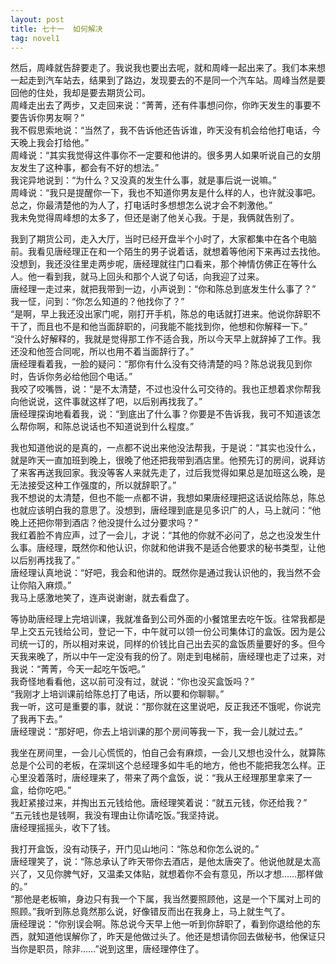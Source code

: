 ```yaml
---
layout: post
title: 七十一  如何解决
tag: novel1
---
```


然后，周峰就告辞要走了。我说我也要出去呢，就和周峰一起出来了。我们本来想一起走到汽车站去，结果到了路边，发现要去的不是同一个汽车站。周峰当然是要回他的住处，我却是要去期货公司。<br />
周峰走出去了两步，又走回来说：“菁菁，还有件事想问你，你昨天发生的事要不要告诉你男友啊？”<br />
我不假思索地说：“当然了，我不告诉他还告诉谁，昨天没有机会给他打电话，今天晚上我会打给他。”<br />
周峰说：“其实我觉得这件事你不一定要和他讲的。很多男人如果听说自己的女朋友发生了这种事，都会有不好的想法。”<br />
我诧异地说到：“为什么？又没真的发生什么事，就是事后说一说嘛。”<br />
周峰说：“我只是提醒你一下，我也不知道你男友是什么样的人，也许就没事吧。总之，你最清楚他的为人了，打电话时多想想怎么说才会不刺激他。”<br />
我未免觉得周峰想的太多了，但还是谢了他关心我。于是，我俩就告别了。

我到了期货公司，走入大厅，当时已经开盘半个小时了，大家都集中在各个电脑前。我看见唐经理正在和一个陌生的男子说着话，就想着等他闲下来再过去找他。没想到，我还没往里走两步呢，唐经理就往门口看来，那个神情仿佛正在等什么人。他一看到我，就马上回头和那个人说了句话，向我迎了过来。<br />
唐经理一走过来，就把我带到一边，小声说到：“你和陈总到底发生什么事了？”<br />
我一怔，问到：“你怎么知道的？他找你了？”<br />
“是啊，早上我还没出家门呢，刚打开手机，陈总的电话就打进来。他说你辞职不干了，而且也不是和他当面辞职的，问我能不能找到你，他想和你解释一下。”<br />
“没什么好解释的，我就是觉得那工作不适合我，所以今天早上就辞掉了工作。我还没和他签合同呢，所以也用不着当面辞行了。”<br />
唐经理看着我，一脸的疑问：“那你有什么没有交待清楚的吗？陈总说我见到你时，告诉你务必给他回个电话。”<br />
我咬了咬嘴唇，说：“是不太清楚，不过也没什么可交待的。我也正想着求你帮我向他说说，这件事就这样了吧，以后别再找我了。”<br />
唐经理探询地看着我，说：“到底出了什么事？你要是不告诉我，我可不知道该怎么帮你啊，和陈总说话也不知道说到什么程度。”

我也知道他说的是真的，一点都不说出来他没法帮我，于是说：“其实也没什么，就是昨天一直加班到晚上，很晚了他还把我带到酒店里。他预先订的房间，说拜访了来客再送我回家。我没等客人来就先走了，过后我觉得如果总是加班这么晚，是无法接受这种工作强度的，所以就辞职了。”<br />
我不想说的太清楚，但也不能一点都不讲，我想如果唐经理把这话说给陈总，陈总也就应该明白我的意思了。没想到，唐经理到底是见多识广的人，马上就问：“他晚上还把你带到酒店？他没提什么过分要求吗？”<br />
我红着脸不肯应声，过了一会儿，才说：“其他的你就不必问了，总之也没发生什么事。唐经理，既然你和他认识，你就和他讲我不是适合他要求的秘书类型，让他以后别再找我了。”<br />
唐经理认真地说：“好吧，我会和他讲的。既然你是通过我认识他的，我当然不会让你陷入麻烦。”<br />
我马上感激地笑了，连声说谢谢，就去看盘了。

等协助唐经理上完培训课，我就准备到公司外面的小餐馆里去吃午饭。往常我都是早上交五元钱给公司，登记一下，中午就可以领一份公司集体订的盒饭。因为是公司统一订的，所以相对来说，同样的价钱比自己出去买的盒饭质量要好的多。但今天我来晚了，所以中午一定没有我的份了。刚走到电梯前，唐经理也走了过来，对我说：“菁菁，今天一起吃午饭吧。”<br />
我奇怪地看看他，这以前可没有过，就说：“你也没买盒饭吗？”<br />
“我刚才上培训课前给陈总打了电话，所以要和你聊聊。”<br />
我一听，这可是重要的事，就说：“那你就在这里说吧，反正我还不饿呢，你说完了我再下去。”<br />
唐经理说：“那好吧，你去上培训课的那个房间等我一下，我一会儿就过去。”

我坐在房间里，一会儿心慌慌的，怕自己会有麻烦，一会儿又想也没什么，就算陈总是个公司的老板，在深圳这个总经理多如牛毛的地方，他也不能把我怎么样。正心里没着落时，唐经理来了，带来了两个盒饭，说：“我从王经理那里拿来了一盒，给你吃吧。”<br />
我赶紧接过来，并掏出五元钱给他。唐经理笑着说：“就五元钱，你还给我？”<br />
“五元钱也是钱啊，我没有理由让你请吃饭。”我坚持说。<br />
唐经理摇摇头，收下了钱。

我打开盒饭，没有动筷子，开门见山地问：“陈总和你怎么说的。”<br />
唐经理笑了，说：“陈总承认了昨天带你去酒店，是他太唐突了。他说他就是太高兴了，又见你脾气好，又温柔又体贴，就想着你不会有意见，所以才想……那样做的。”<br />
“那他是老板嘛，身边只有我一个下属，我当然要照顾他，这是一个下属对上司的照顾。”我听到陈总竟然那么说，好像错反而出在我身上，马上就生气了。<br />
唐经理说：“你别误会啊。陈总说今天早上他一听到你辞职了，看到你退给他的东西，就知道他误解你了，昨天是他做过头了。他还是想请你回去做秘书，他保证只当你是职员，除非……”说到这里，唐经理停住了。
